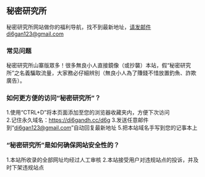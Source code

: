 ## 秘密研究所

秘密研究所网站做你的福利导航，找不到最新地址，请发邮件di6gan123@gmail.com


### 常见问题

秘密研究所山寨版眾多！很多無良小人直接鏡像（或抄襲）本站，假“秘密研究所”之名義騙取流量，大家務必仔細辨別（無良小人為了賺錢不惜放置釣魚、詐欺廣告）。


### 如何更方便的访问“秘密研究所”？

1.使用“CTRL+D”将本页面添加至您的浏览器收藏夹内，方便下次访问</br>
2.记住永久域名：https://di6gandh.cc/d6g 
3.发送任意邮件到“di6gan123@gmail.com”自动回复最新地址
5.把本站域名手写到您的记事本上

### “秘密研究所”是如何确保网站安全性的？

1.本站所收录的全部网址均经过人工审核
2.本站接受用户对违规站点的投诉，并及时下架违规站点
